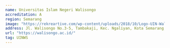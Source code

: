 ```yaml
---
name: Universitas Islam Negeri Walisongo
accreditation: A
region: Semarang
image: "https://rekreartive.com/wp-content/uploads/2018/10/Logo-UIN-Walisongo-Warna-PNG.png"
address: Jl. Walisongo No.3-5, Tambakaji, Kec. Ngaliyan, Kota Semarang, Jawa Tengah 50185
url: "https://walisongo.ac.id/"
tag: UINWS
---
```


